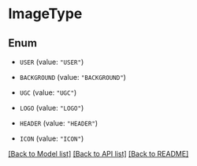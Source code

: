 # ImageType

## Enum


* `USER` (value: `"USER"`)

* `BACKGROUND` (value: `"BACKGROUND"`)

* `UGC` (value: `"UGC"`)

* `LOGO` (value: `"LOGO"`)

* `HEADER` (value: `"HEADER"`)

* `ICON` (value: `"ICON"`)


[[Back to Model list]](../README.md#documentation-for-models) [[Back to API list]](../README.md#documentation-for-api-endpoints) [[Back to README]](../README.md)


